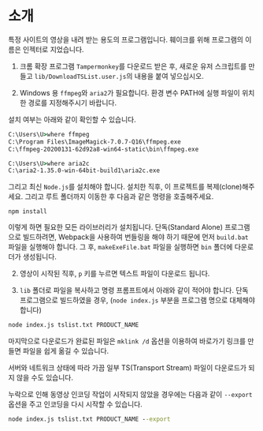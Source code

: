 # 소개
특정 사이트의 영상을 내려 받는 용도의 프로그램입니다. 훼이크를 위해 프로그램의 이름은 인젝터로 지었습니다.

1. 크롬 확장 프로그램 ```Tampermonkey```를 다운로드 받은 후, 새로운 유저 스크립트를 만들고 ```lib/DownloadTSList.user.js```의 내용을 붙여 넣으십시오.

2. Windows 용 ```ffmpeg```와 ```aria2```가 필요합니다. 환경 변수 PATH에 실행 파일이 위치한 경로를 지정해주시기 바랍니다.

설치 여부는 아래와 같이 확인할 수 있습니다.

```bat
C:\Users\U>where ffmpeg
C:\Program Files\ImageMagick-7.0.7-Q16\ffmpeg.exe
C:\ffmpeg-20200131-62d92a8-win64-static\bin\ffmpeg.exe

C:\Users\U>where aria2c
C:\aria2-1.35.0-win-64bit-build1\aria2c.exe
```

그리고 최신 ```Node.js```를 설치해야 합니다. 설치한 직후, 이 프로젝트를 복제(clone)해주세요. 그리고 루트 폴더까지 이동한 후 다음과 같은 명령을 호출해주세요.

```
npm install
```

이렇게 하면 필요한 모든 라이브러리가 설치됩니다. 단독(Standard Alone) 프로그램으로 빌드하려면, Webpack을 사용하여 번들링을 해야 하기 때문에 먼저 ```build.bat``` 파일을 실행해야 합니다. 그 후, ```makeExeFile.bat``` 파일을 실행하면 ```bin``` 폴더에 다운로더가 생성됩니다. 

2. 영상이 시작된 직후, ```p``` 키를 누르면 텍스트 파일이 다운로드 됩니다.

3. ```lib``` 폴더로 파일을 복사하고 명령 프롬프트에서 아래와 같이 적어야 합니다. 단독 프로그램으로 빌드하였을 경우, (```node index.js``` 부분을 프로그램 명으로 대체해야 합니다)

```cmd
node index.js tslist.txt PRODUCT_NAME
```

마지막으로 다운로드가 완료된 파일은 ```mklink /d``` 옵션을 이용하여 바로가기 링크를 만들면 파일을 쉽게 옮길 수 있습니다.

서버와 네트워크 상태에 따라 가끔 일부 TS(Transport Stream) 파일이 다운로드가 되지 않을 수도 있습니다.

누락으로 인해 동영상 인코딩 작업이 시작되지 않았을 경우에는 다음과 같이 ```--export``` 옵션을 주고 인코딩을 다시 시작할 수 있습니다.

```cmd
node index.js tslist.txt PRODUCT_NAME --export
```